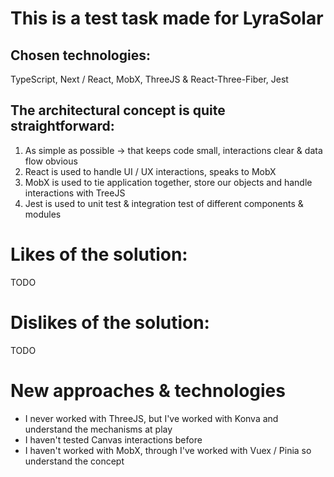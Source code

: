# This is a test task made for LyraSolar

## Chosen technologies:
TypeScript, Next / React, MobX, ThreeJS & React-Three-Fiber, Jest

## The architectural concept is quite straightforward:
1) As simple as possible -> that keeps code small, interactions clear & data flow obvious
2) React is used to handle UI / UX interactions, speaks to MobX
3) MobX is used to tie application together, store our objects and handle interactions with TreeJS
4) Jest is used to unit test & integration test of different components & modules

# Likes of the solution:
TODO

# Dislikes of the solution:
TODO

# New approaches & technologies
- I never worked with ThreeJS, but I've worked with Konva and understand the mechanisms at play
- I haven't tested Canvas interactions before
- I haven't worked with MobX, through I've worked with Vuex / Pinia so understand the concept